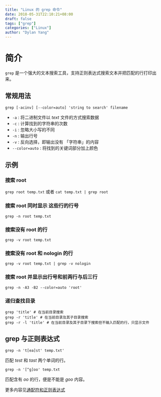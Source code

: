 ```yaml
---
title: "Linux 的 grep 命令"
date: 2018-05-31T22:10:21+08:00
draft: false
tags: ["grep"]
categories: ["Linux"]
author: "Dylan Yang"
---
```


# 简介

`grep` 是一个强大的文本搜索工具，支持正则表达式搜索文本并把匹配的行打印出来。

## 常规用法

``` shell
grep [-acinv] [--color=auto] 'string to search' filename
```

- `-a` : 将二进制文件以 *text* 文件的方式搜索数据 
- `-c` : 计算找到的字符串的次数
- `-i` : 忽略大小写的不同
- `-n` : 输出行号
- `-v` : 反向选择，即输出没有 「字符串」的内容
- `--color=auto` : 将找到的关键词部分加上颜色

## 示例

### 搜索 root

`grep root temp.txt` 或者 `cat temp.txt | grep root`

### 搜索 root 同时显示 这些行的行号

`grep -n root temp.txt`

### 搜索没有 root 的行

`grep -v root temp.txt`

### 搜索没有 root 和 nologin 的行

`grep -v root temp.txt | grep -v nologin`

### 搜索 root 并显示出行号和前两行与后三行

`grep -n -A3 -B2 --color=auto 'root'`

### 递归查找目录

``` shell
grep 'title' # 在当前目录搜索
grep -r 'title' # 在当前目录及其子目录搜索
grep -r -l 'title' # 在当前目录及其子目录下搜索但不输入匹配的行，只显示文件
```

## grep 与正则表达式

`grep -n 't[ea]st' temp.txt'`

匹配 *test* 和 *tast* 两个单词的行。

`grep -n '[^g]oo' temp.txt`

匹配含有 *oo* 的行，便是不能是 *goo* 内容。

更多内容见[通配符和正则表达式](https://zucchiniy.github.io/blog/2018/%E9%80%9A%E9%85%8D%E7%AC%A6%E5%92%8C%E6%AD%A3%E5%88%99%E8%A1%A8%E8%BE%BE%E5%BC%8F.html)